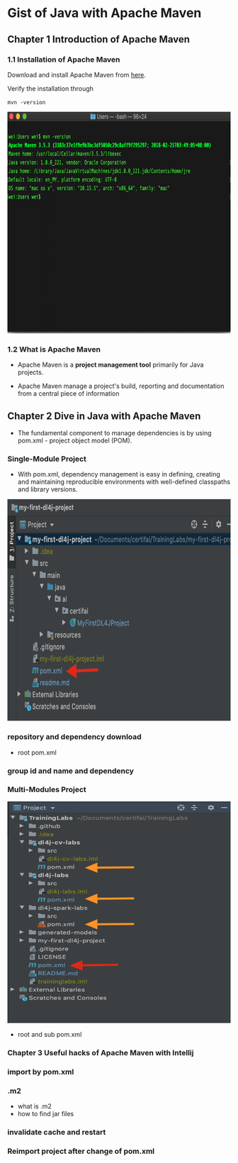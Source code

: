 # Gist of Java with Apache Maven

## Chapter 1 Introduction of Apache Maven

### 1.1 Installation of Apache Maven 

Download and install Apache Maven from [here](https://maven.apache.org/download.cgi).  

Verify the installation through 
```
mvn -version
```
<p align="center">
  <img width="700" height="500" src="metadata/maven_0.png">
</p>  

### 1.2 What is Apache Maven

- Apache Maven is a **project management tool** primarily for Java projects. 



- Apache Maven manage a project's build, reporting and documentation from a central piece of information 


## Chapter 2 Dive in Java with Apache Maven

- The fundamental component to manage dependencies is by using pom.xml - project object model (POM). 

### Single-Module Project

- With pom.xml, dependency management is easy in defining, creating and maintaining reproducible environments with well-defined classpaths and library versions.

<p align="center">
  <img width="700" height="500" src="metadata/pom_1.png">
</p>  

### repository and dependency download

- root pom.xml


### group id and name and dependency


### Multi-Modules Project

<p align="center">
  <img width="700" height="500" src="metadata/pom_2.png">
</p>  


  - root and sub pom.xml
  
### Chapter 3 Useful hacks of Apache Maven with Intellij


### import by pom.xml

### .m2

- what is .m2
- how to find jar files

### invalidate cache and restart

### Reimport project after change of pom.xml

  